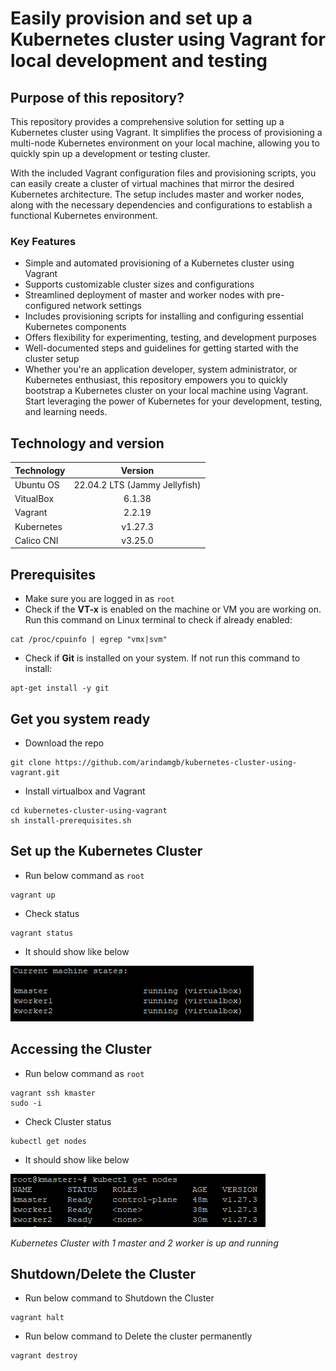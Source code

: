 # Easily provision and set up a Kubernetes cluster using Vagrant for local development and testing

## Purpose of this repository?

This repository provides a comprehensive solution for setting up a Kubernetes cluster using Vagrant. It simplifies the process of provisioning a multi-node Kubernetes environment on your local machine, allowing you to quickly spin up a development or testing cluster.

With the included Vagrant configuration files and provisioning scripts, you can easily create a cluster of virtual machines that mirror the desired Kubernetes architecture. The setup includes master and worker nodes, along with the necessary dependencies and configurations to establish a functional Kubernetes environment.

### Key Features
* Simple and automated provisioning of a Kubernetes cluster using Vagrant
* Supports customizable cluster sizes and configurations
* Streamlined deployment of master and worker nodes with pre-configured network settings
* Includes provisioning scripts for installing and configuring essential Kubernetes components
* Offers flexibility for experimenting, testing, and development purposes
* Well-documented steps and guidelines for getting started with the cluster setup
* Whether you're an application developer, system administrator, or Kubernetes enthusiast, this repository empowers you to quickly bootstrap a Kubernetes cluster on your local machine using Vagrant. Start leveraging the power of Kubernetes for your development, testing, and learning needs.


## Technology and version

| Technology  | Version |
| ------------- |:-------------:|
| Ubuntu OS      | 22.04.2 LTS (Jammy Jellyfish)   |
| VitualBox     | 6.1.38    |
| Vagrant     | 2.2.19    |
| Kubernetes      | v1.27.3     |
| Calico CNI   | v3.25.0     |


## Prerequisites
* Make sure you are logged in as `root`
* Check if the **VT-x** is enabled on the machine or VM you are working on. 
Run this command on Linux terminal to check if already enabled:
```
cat /proc/cpuinfo | egrep "vmx|svm"
```
* Check if **Git** is installed on your system. If not run this command to install: 
```
apt-get install -y git
```

## Get you system ready
* Download the repo
```
git clone https://github.com/arindamgb/kubernetes-cluster-using-vagrant.git
```
* Install virtualbox and Vagrant
```
cd kubernetes-cluster-using-vagrant
sh install-prerequisites.sh
```

## Set up the Kubernetes Cluster
* Run below command as `root`
```
vagrant up
```
* Check status
```
vagrant status
```
* It should show like below

![vagrant status](/images/vagrant-status.png "vagrant status")


## Accessing the Cluster
* Run below command as `root`
```
vagrant ssh kmaster
sudo -i
```
* Check Cluster status
```
kubectl get nodes
```
* It should show like below

![kubectl get nodes.](/images/get-nodes.png "kubectl get nodes")

_Kubernetes Cluster with 1 master and 2 worker is up and running_


## Shutdown/Delete the Cluster
* Run below command to Shutdown the Cluster
```
vagrant halt
```
* Run below command to Delete the cluster permanently
```
vagrant destroy
```


